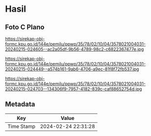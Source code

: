 # Hasil

## Foto C Plano

https://sirekap-obj-formc.kpu.go.id/144e/pemilu/ppwp/35/78/02/10/04/3578021004031-20240215-024605--ac2a05df-9b56-4789-98c2-c6822367477e.jpg

https://sirekap-obj-formc.kpu.go.id/144e/pemilu/ppwp/35/78/02/10/04/3578021004031-20240215-024449--a574b161-9ab6-4706-a9ec-81f8f72fb537.jpg

https://sirekap-obj-formc.kpu.go.id/144e/pemilu/ppwp/35/78/02/10/04/3578021004031-20240215-024703--134306f9-7957-4182-839c-caf88652754d.jpg


## Metadata

| Key        | Value               |
| ---------- | ------------------- |
| Time Stamp | 2024-02-24 22:31:28 |




